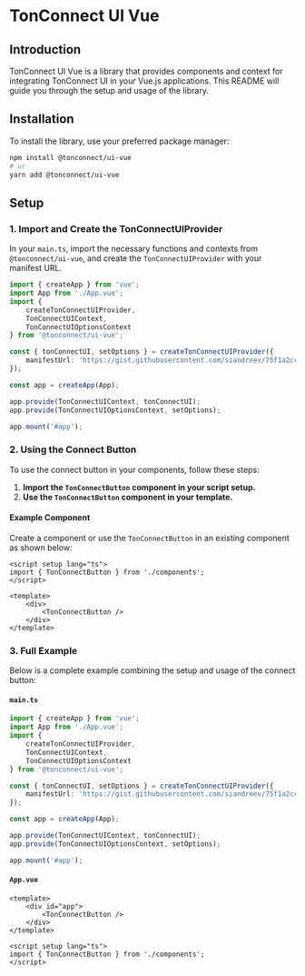 # TonConnect UI Vue

## Introduction

TonConnect UI Vue is a library that provides components and context for integrating TonConnect UI in your Vue.js applications. This README will guide you through the setup and usage of the library.

## Installation

To install the library, use your preferred package manager:

```bash
npm install @tonconnect/ui-vue
# or
yarn add @tonconnect/ui-vue
```

## Setup

### 1. Import and Create the TonConnectUIProvider

In your `main.ts`, import the necessary functions and contexts from `@tonconnect/ui-vue`, and create the `TonConnectUIProvider` with your manifest URL.

```typescript
import { createApp } from 'vue';
import App from './App.vue';
import {
    createTonConnectUIProvider,
    TonConnectUIContext,
    TonConnectUIOptionsContext
} from '@tonconnect/ui-vue';

const { tonConnectUI, setOptions } = createTonConnectUIProvider({
    manifestUrl: 'https://gist.githubusercontent.com/siandreev/75f1a2ccf2f3b4e2771f6089aeb06d7f/raw/d4986344010ec7a2d1cc8a2a9baa57de37aaccb8/gistfile1.txt'
});

const app = createApp(App);

app.provide(TonConnectUIContext, tonConnectUI);
app.provide(TonConnectUIOptionsContext, setOptions);

app.mount('#app');
```

### 2. Using the Connect Button

To use the connect button in your components, follow these steps:

1. **Import the `TonConnectButton` component in your script setup.**
2. **Use the `TonConnectButton` component in your template.**

#### Example Component

Create a component or use the `TonConnectButton` in an existing component as shown below:

```vue
<script setup lang="ts">
import { TonConnectButton } from './components';
</script>

<template>
    <div>
        <TonConnectButton />
    </div>
</template>
```

### 3. Full Example

Below is a complete example combining the setup and usage of the connect button:

#### `main.ts`

```typescript
import { createApp } from 'vue';
import App from './App.vue';
import {
    createTonConnectUIProvider,
    TonConnectUIContext,
    TonConnectUIOptionsContext
} from '@tonconnect/ui-vue';

const { tonConnectUI, setOptions } = createTonConnectUIProvider({
    manifestUrl: 'https://gist.githubusercontent.com/siandreev/75f1a2ccf2f3b4e2771f6089aeb06d7f/raw/d4986344010ec7a2d1cc8a2a9baa57de37aaccb8/gistfile1.txt'
});

const app = createApp(App);

app.provide(TonConnectUIContext, tonConnectUI);
app.provide(TonConnectUIOptionsContext, setOptions);

app.mount('#app');
```

#### `App.vue`

```vue
<template>
    <div id="app">
        <TonConnectButton />
    </div>
</template>

<script setup lang="ts">
import { TonConnectButton } from './components';
</script>
```
